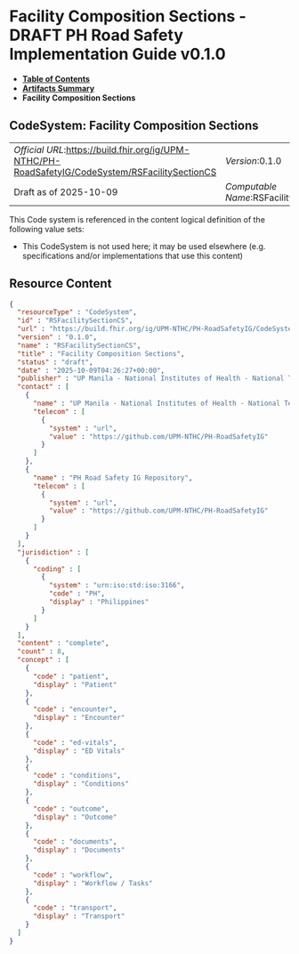 # Facility Composition Sections - DRAFT PH Road Safety Implementation Guide v0.1.0

* [**Table of Contents**](toc.md)
* [**Artifacts Summary**](artifacts.md)
* **Facility Composition Sections**

## CodeSystem: Facility Composition Sections 

| | |
| :--- | :--- |
| *Official URL*:https://build.fhir.org/ig/UPM-NTHC/PH-RoadSafetyIG/CodeSystem/RSFacilitySectionCS | *Version*:0.1.0 |
| Draft as of 2025-10-09 | *Computable Name*:RSFacilitySectionCS |

 This Code system is referenced in the content logical definition of the following value sets: 

* This CodeSystem is not used here; it may be used elsewhere (e.g. specifications and/or implementations that use this content)



## Resource Content

```json
{
  "resourceType" : "CodeSystem",
  "id" : "RSFacilitySectionCS",
  "url" : "https://build.fhir.org/ig/UPM-NTHC/PH-RoadSafetyIG/CodeSystem/RSFacilitySectionCS",
  "version" : "0.1.0",
  "name" : "RSFacilitySectionCS",
  "title" : "Facility Composition Sections",
  "status" : "draft",
  "date" : "2025-10-09T04:26:27+00:00",
  "publisher" : "UP Manila - National Institutes of Health - National Telehealth Center",
  "contact" : [
    {
      "name" : "UP Manila - National Institutes of Health - National Telehealth Center",
      "telecom" : [
        {
          "system" : "url",
          "value" : "https://github.com/UPM-NTHC/PH-RoadSafetyIG"
        }
      ]
    },
    {
      "name" : "PH Road Safety IG Repository",
      "telecom" : [
        {
          "system" : "url",
          "value" : "https://github.com/UPM-NTHC/PH-RoadSafetyIG"
        }
      ]
    }
  ],
  "jurisdiction" : [
    {
      "coding" : [
        {
          "system" : "urn:iso:std:iso:3166",
          "code" : "PH",
          "display" : "Philippines"
        }
      ]
    }
  ],
  "content" : "complete",
  "count" : 8,
  "concept" : [
    {
      "code" : "patient",
      "display" : "Patient"
    },
    {
      "code" : "encounter",
      "display" : "Encounter"
    },
    {
      "code" : "ed-vitals",
      "display" : "ED Vitals"
    },
    {
      "code" : "conditions",
      "display" : "Conditions"
    },
    {
      "code" : "outcome",
      "display" : "Outcome"
    },
    {
      "code" : "documents",
      "display" : "Documents"
    },
    {
      "code" : "workflow",
      "display" : "Workflow / Tasks"
    },
    {
      "code" : "transport",
      "display" : "Transport"
    }
  ]
}

```
